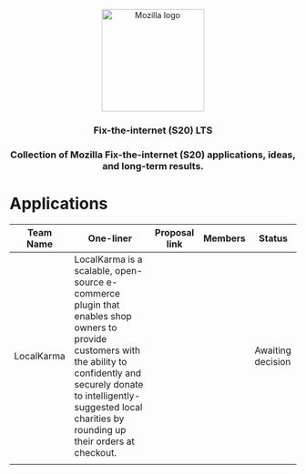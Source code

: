 <p align="center">
<img src="https://3u26hb1g25wn1xwo8g186fnd-wpengine.netdna-ssl.com/files/2019/06/mozilla-logo-bw-rgb-1024x293.png" alt="Mozilla logo" width="180"/>
<h3 align="center">Fix-the-internet (S20) LTS</h3>
<h3 align="center">Collection of Mozilla Fix-the-internet (S20) applications, ideas, and long-term results.</h3>
</p>

# Applications
| Team Name | One-liner | Proposal link | Members | Status |
|-----------|-----------|---------------|---------|--------|
|LocalKarma|LocalKarma is a scalable, open-source e-commerce plugin that enables shop owners to provide customers with the ability to confidently and securely donate to intelligently-suggested local charities by rounding up their orders at checkout.|               |         |Awaiting decision|
|           |           |               |         |        |
